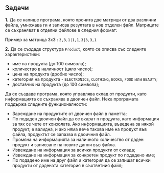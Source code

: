 ## Задачи

**1.** Да се напише програма, която прочита две матрици от два различни файла, умножава ги и записва резултата в нов отделен файл. Матриците се съхраняват в отделни файлове в следния формат:

Пример за матрица 3х3 :
```3,3,1|1,1,3|3,3,1```


**2.** Да се създаде структура `Product`, която се описва със следните характеристики:
- име на продукта (до 100 символа);
- количество в наличност (цяло число);
- цена на продукта (дробно число);
- категория на продукта - `ELECTRONICS`, `CLOTHING`, `BOOKS`, `FOOD` или `BEAUTY`;
- доставчик на продукта (до 100 символа);

Да се създаде програма, която управлява склад от продукти, като информацията се съхранява в двоичен файл. 
Нека програмата поддържа следните функционалности:
- Зареждане на продуктите от двоичен файл в паметта;
- По подаден двоичен файл да се вкарат n продукта, като информация за тях се чете от конзолата. Ако информацията, въведена за някой продукт, е валидна, и ако няма вече такова име на продукт във файла, продуктът се запазва в двоичния файл.
- Промяна на информацията за наличното количество от даден продукт и записване на новите данни във файла.
- Извеждане на информация за всички продукти от склада;
- Извеждане на информация за конкретен продукт по подадено име;
- По подадено име на друг файл и категория да се запишат всички продукти от дадената категория в съответния файл;
